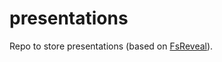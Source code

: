 # presentations
Repo to store presentations (based on [FsReveal](http://fsprojects.github.io/FsReveal/getting-started.html)).
